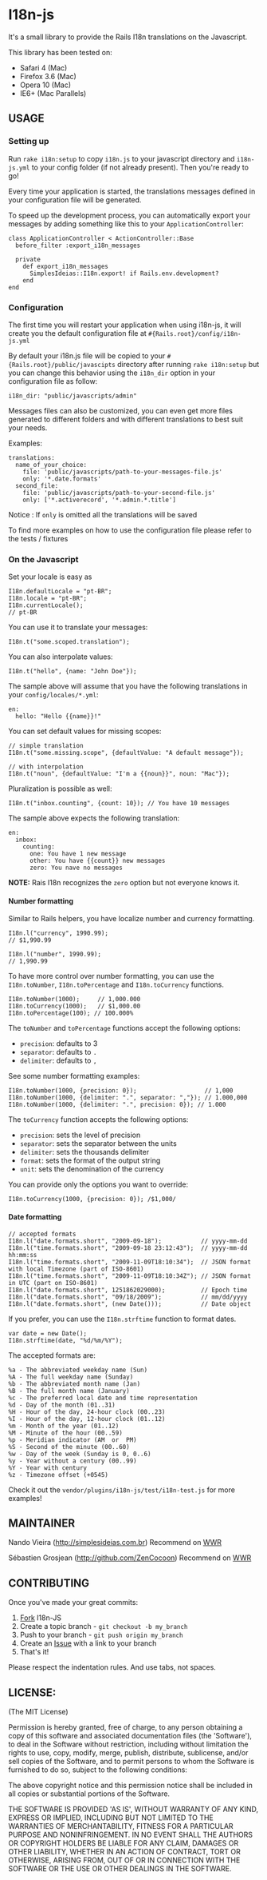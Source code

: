 I18n-js
=======

It's a small library to provide the Rails I18n translations on the Javascript.

This library has been tested on:

* Safari 4 (Mac)
* Firefox 3.6 (Mac)
* Opera 10 (Mac)
* IE6+ (Mac Parallels)

USAGE
-----

### Setting up

Run `rake i18n:setup` to copy `i18n.js` to your javascript directory and `i18n-js.yml` to your config folder (if not already present). Then you're ready to go!

Every time your application is started, the translations messages defined in your configuration file will be generated.

To speed up the development process, you can automatically export your messages by adding something
like this to your `ApplicationController`:

	class ApplicationController < ActionController::Base
	  before_filter :export_i18n_messages

	  private
	    def export_i18n_messages
	      SimplesIdeias::I18n.export! if Rails.env.development?
	    end
	end

### Configuration

The first time you will restart your application when using i18n-js, it will create you the default configuration file at `#{Rails.root}/config/i18n-js.yml`

By default your i18n.js file will be copied to your `#{Rails.root}/public/javascipts` directory after running `rake i18n:setup` but you can change this behavior using the `i18n_dir` option in your configuration file as follow:

    i18n_dir: "public/javascripts/admin"

Messages files can also be customized, you can even get more files generated to different folders and with different translations to best suit your needs.

Examples:

    translations:
      name_of_your_choice:
        file: 'public/javascripts/path-to-your-messages-file.js'
        only: '*.date.formats'
      second_file:
        file: 'public/javascripts/path-to-your-second-file.js'
        only: ['*.activerecord', '*.admin.*.title']

Notice : If `only` is omitted all the translations will be saved

To find more examples on how to use the configuration file please refer to the tests / fixtures

### On the Javascript

Set your locale is easy as

	I18n.defaultLocale = "pt-BR";
	I18n.locale = "pt-BR";
	I18n.currentLocale();
	// pt-BR

You can use it to translate your messages:

	I18n.t("some.scoped.translation");

You can also interpolate values:

	I18n.t("hello", {name: "John Doe"});

The sample above will assume that you have the following translations in your
`config/locales/*.yml`:

	en:
	  hello: "Hello {{name}}!"

You can set default values for missing scopes:

	// simple translation
	I18n.t("some.missing.scope", {defaultValue: "A default message"});

	// with interpolation
	I18n.t("noun", {defaultValue: "I'm a {{noun}}", noun: "Mac"});

Pluralization is possible as well:

	I18n.t("inbox.counting", {count: 10}); // You have 10 messages

The sample above expects the following translation:

	en:
	  inbox:
	    counting:
	      one: You have 1 new message
	      other: You have {{count}} new messages
	      zero: You nave no messages

**NOTE:** Rais I18n recognizes the `zero` option but not everyone knows it.

#### Number formatting

Similar to Rails helpers, you have localize number and currency formatting.

	I18n.l("currency", 1990.99);
	// $1,990.99

	I18n.l("number", 1990.99);
	// 1,990.99

To have more control over number formatting, you can use the `I18n.toNumber`, `I18n.toPercentage` and `I18n.toCurrency` functions.

	I18n.toNumber(1000);     // 1,000.000
	I18n.toCurrency(1000);   // $1,000.00
	I18n.toPercentage(100); // 100.000%

The `toNumber` and `toPercentage` functions accept the following options:

* `precision`: defaults to 3
* `separator`: defaults to `.`
* `delimiter`: defaults to `,`

See some number formatting examples:

	I18n.toNumber(1000, {precision: 0});                   // 1,000
	I18n.toNumber(1000, {delimiter: ".", separator: ","}); // 1.000,000
	I18n.toNumber(1000, {delimiter: ".", precision: 0}); // 1.000

The `toCurrency` function accepts the following options:

* `precision`: sets the level of precision
* `separator`: sets the separator between the units
* `delimiter`: sets the thousands delimiter
* `format`: sets the format of the output string
* `unit`: sets the denomination of the currency

You can provide only the options you want to override:

	I18n.toCurrency(1000, {precision: 0}); /$1,000/

#### Date formatting

	// accepted formats
	I18n.l("date.formats.short", "2009-09-18"); 		  // yyyy-mm-dd
	I18n.l("time.formats.short", "2009-09-18 23:12:43");  // yyyy-mm-dd hh:mm:ss
	I18n.l("time.formats.short", "2009-11-09T18:10:34");  // JSON format with local Timezone (part of ISO-8601)
	I18n.l("time.formats.short", "2009-11-09T18:10:34Z"); // JSON format in UTC (part on ISO-8601)
	I18n.l("date.formats.short", 1251862029000);		  // Epoch time
	I18n.l("date.formats.short", "09/18/2009");			  // mm/dd/yyyy
	I18n.l("date.formats.short", (new Date()));           // Date object

If you prefer, you can use the `I18n.strftime` function to format dates.

	var date = new Date();
	I18n.strftime(date, "%d/%m/%Y");

The accepted formats are:

	%a - The abbreviated weekday name (Sun)
	%A - The full weekday name (Sunday)
	%b - The abbreviated month name (Jan)
	%B - The full month name (January)
	%c - The preferred local date and time representation
	%d - Day of the month (01..31)
	%H - Hour of the day, 24-hour clock (00..23)
	%I - Hour of the day, 12-hour clock (01..12)
	%m - Month of the year (01..12)
	%M - Minute of the hour (00..59)
	%p - Meridian indicator (AM  or  PM)
	%S - Second of the minute (00..60)
	%w - Day of the week (Sunday is 0, 0..6)
	%y - Year without a century (00..99)
	%Y - Year with century
	%z - Timezone offset (+0545)

Check it out the `vendor/plugins/i18n-js/test/i18n-test.js` for more examples!

MAINTAINER
----------

Nando Vieira (<http://simplesideias.com.br>)
Recommend on [WWR](http://workingwithrails.com/person/7846-nando-vieira)

Sébastien Grosjean (<http://github.com/ZenCocoon>)
Recommend on [WWR](http://workingwithrails.com/person/2773-sebastien-grosjean)

CONTRIBUTING
------------

Once you've made your great commits:

1. [Fork](http://help.github.com/forking/) I18n-JS
2. Create a topic branch - `git checkout -b my_branch`
3. Push to your branch - `git push origin my_branch`
4. Create an [Issue](http://github.com/fnando/i18n-js/issues) with a link to your branch
5. That's it!

Please respect the indentation rules. And use tabs, not spaces.

LICENSE:
--------

(The MIT License)

Permission is hereby granted, free of charge, to any person obtaining
a copy of this software and associated documentation files (the
'Software'), to deal in the Software without restriction, including
without limitation the rights to use, copy, modify, merge, publish,
distribute, sublicense, and/or sell copies of the Software, and to
permit persons to whom the Software is furnished to do so, subject to
the following conditions:

The above copyright notice and this permission notice shall be
included in all copies or substantial portions of the Software.

THE SOFTWARE IS PROVIDED 'AS IS', WITHOUT WARRANTY OF ANY KIND,
EXPRESS OR IMPLIED, INCLUDING BUT NOT LIMITED TO THE WARRANTIES OF
MERCHANTABILITY, FITNESS FOR A PARTICULAR PURPOSE AND NONINFRINGEMENT.
IN NO EVENT SHALL THE AUTHORS OR COPYRIGHT HOLDERS BE LIABLE FOR ANY
CLAIM, DAMAGES OR OTHER LIABILITY, WHETHER IN AN ACTION OF CONTRACT,
TORT OR OTHERWISE, ARISING FROM, OUT OF OR IN CONNECTION WITH THE
SOFTWARE OR THE USE OR OTHER DEALINGS IN THE SOFTWARE.
